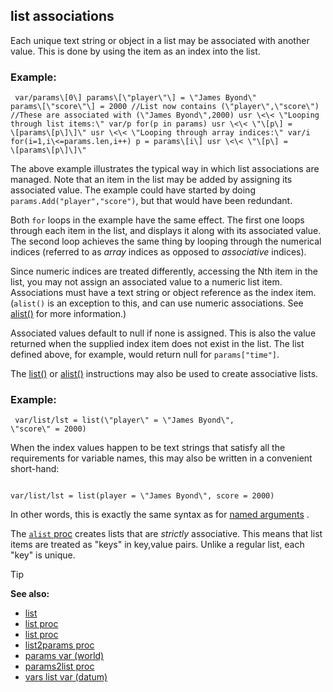 ## list associations



Each unique text string or object in a list may be associated
with another value. This is done by using the item as an index into the
list.
### Example:

``` dm
 var/params\[0\] params\[\"player\"\] = \"James Byond\"
params\[\"score\"\] = 2000 //List now contains (\"player\",\"score\")
//These are associated with (\"James Byond\",2000) usr \<\< \"Looping
through list items:\" var/p for(p in params) usr \<\< \"\[p\] =
\[params\[p\]\]\" usr \<\< \"Looping through array indices:\" var/i
for(i=1,i\<=params.len,i++) p = params\[i\] usr \<\< \"\[p\] =
\[params\[p\]\]\" 
```
 

The above example illustrates the
typical way in which list associations are managed. Note that an item in
the list may be added by assigning its associated value. The example
could have started by doing `params.Add("player","score")`, but that
would have been redundant. 

Both `for` loops in the example have
the same effect. The first one loops through each item in the list, and
displays it along with its associated value. The second loop achieves
the same thing by looping through the numerical indices (referred to as
*array* indices as opposed to *associative* indices). 

Since
numeric indices are treated differently, accessing the Nth item in the
list, you may not assign an associated value to a numeric list item.
Associations must have a text string or object reference as the index
item. (`alist()` is an exception to this, and can use numeric
associations. See [alist()](/ref/list/alist.md)  for more information.)


Associated values default to null if none is assigned. This is
also the value returned when the supplied index item does not exist in
the list. The list defined above, for example, would return null for
`params["time"]`. 

The [list()](/ref/proc/list.md)  or
[alist()](/ref/proc/alist.md)  instructions may also be used to create
associative lists.
### Example:

``` dm
 var/list/lst = list(\"player\" = \"James Byond\",
\"score\" = 2000) 
```
 

When the index values happen to be
text strings that satisfy all the requirements for variable names, this
may also be written in a convenient short-hand: 
``` dm

var/list/lst = list(player = \"James Byond\", score = 2000) 
```



In other words, this is exactly the same syntax as for [named
arguments](/ref/proc/arguments/named.md) . 

The [`alist`
proc](/ref/proc/alist.md) creates lists that are *strictly* associative. This
means that list items are treated as \"keys\" in key,value pairs. Unlike
a regular list, each \"key\" is unique.

> [!TIP] 
> **See also:**
> +   [list](/ref/list.md) 
> +   [list proc](/ref/proc/list.md) 
> +   [list proc](/ref/proc/alist.md) 
> +   [list2params proc](/ref/proc/list2params.md) 
> +   [params var (world)](/ref/world/var/params.md) 
> +   [params2list proc](/ref/proc/params2list.md) 
> +   [vars list var (datum)](/ref/datum/var/vars.md) 